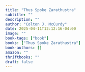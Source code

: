 ```yaml
---
title: "Thus Spoke Zarathustra"
subtitle: ""
description: ""
author: "Colton J. McCurdy"
date: 2025-04-11T12:12:16-04:00
image: ""
book-tags: ["book"]
books: ["Thus Spoke Zarathustra"]
book-authors: []
amazon: ""
thriftbooks: ""
draft: false
---
```

